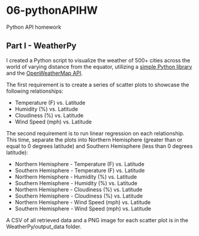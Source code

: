 # 06-pythonAPIHW
Python API homework

## Part I - WeatherPy

I created a Python script to visualize the weather of 500+ cities across the world of varying distance from the equator, utilizing a [simple Python library](https://pypi.python.org/pypi/citipy) and the [OpenWeatherMap API](https://openweathermap.org/api).

The first requirement is to create a series of scatter plots to showcase the following relationships:

* Temperature (F) vs. Latitude
* Humidity (%) vs. Latitude
* Cloudiness (%) vs. Latitude
* Wind Speed (mph) vs. Latitude

The second requirement is to run linear regression on each relationship. This time, separate the plots into Northern Hemisphere (greater than or equal to 0 degrees latitude) and Southern Hemisphere (less than 0 degrees latitude):

* Northern Hemisphere - Temperature (F) vs. Latitude
* Southern Hemisphere - Temperature (F) vs. Latitude
* Northern Hemisphere - Humidity (%) vs. Latitude
* Southern Hemisphere - Humidity (%) vs. Latitude
* Northern Hemisphere - Cloudiness (%) vs. Latitude
* Southern Hemisphere - Cloudiness (%) vs. Latitude
* Northern Hemisphere - Wind Speed (mph) vs. Latitude
* Southern Hemisphere - Wind Speed (mph) vs. Latitude

A CSV of all retrieved data and a PNG image for each scatter plot is in the WeatherPy/output_data folder.
